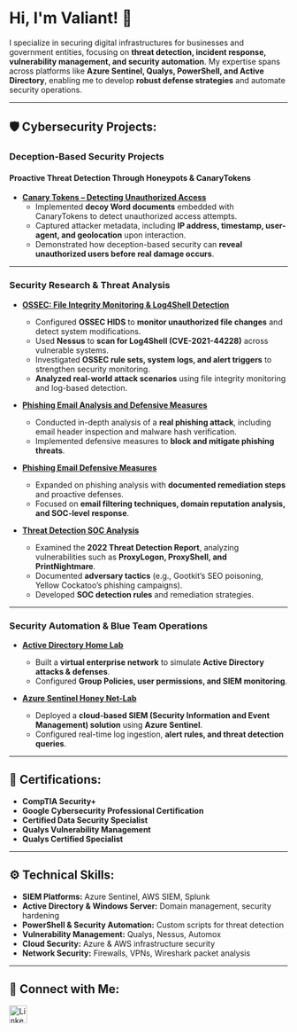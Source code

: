 # Hi, I'm Valiant! 👋

I specialize in securing digital infrastructures for businesses and government entities, focusing on **threat detection, incident response, vulnerability management, and security automation**. My expertise spans across platforms like **Azure Sentinel, Qualys, PowerShell, and Active Directory**, enabling me to develop **robust defense strategies** and automate security operations.

---

## 🛡️ Cybersecurity Projects:

### **Deception-Based Security Projects**
#### **Proactive Threat Detection Through Honeypots & CanaryTokens**
- **[Canary Tokens – Detecting Unauthorized Access](https://github.com/Vluthor/Canary-Tokens)**
  - Implemented **decoy Word documents** embedded with CanaryTokens to detect unauthorized access attempts.
  - Captured attacker metadata, including **IP address, timestamp, user-agent, and geolocation** upon interaction.
  - Demonstrated how deception-based security can **reveal unauthorized users before real damage occurs**.

---

### **Security Research & Threat Analysis**
- **[OSSEC: File Integrity Monitoring & Log4Shell Detection](https://github.com/Vluthor/OSSEC-File-Integrity-Monitoring)**
  - Configured **OSSEC HIDS** to **monitor unauthorized file changes** and detect system modifications.
  - Used **Nessus** to **scan for Log4Shell (CVE-2021-44228)** across vulnerable systems.
  - Investigated **OSSEC rule sets, system logs, and alert triggers** to strengthen security monitoring.
  - **Analyzed real-world attack scenarios** using file integrity monitoring and log-based detection.

- **[Phishing Email Analysis and Defensive Measures](https://github.com/Vluthor/Phishing-Email-Analysis-and-Defensive-Measures)**
  - Conducted in-depth analysis of a **real phishing attack**, including email header inspection and malware hash verification.
  - Implemented defensive measures to **block and mitigate phishing threats**.

- **[Phishing Email Defensive Measures](https://github.com/Vluthor/Phishing-Email-Defensive-Measures-)**
  - Expanded on phishing analysis with **documented remediation steps** and proactive defenses.
  - Focused on **email filtering techniques, domain reputation analysis, and SOC-level response**.

- **[Threat Detection SOC Analysis](https://github.com/Vluthor/Threat-Detection-SOC-Analysis)**
  - Examined the **2022 Threat Detection Report**, analyzing vulnerabilities such as **ProxyLogon, ProxyShell, and PrintNightmare**.
  - Documented **adversary tactics** (e.g., Gootkit’s SEO poisoning, Yellow Cockatoo’s phishing campaigns).
  - Developed **SOC detection rules** and remediation strategies.

---

### **Security Automation & Blue Team Operations**
- **[Active Directory Home Lab](https://github.com/Vluthor/Active-Directory-Lab)**
  - Built a **virtual enterprise network** to simulate **Active Directory attacks & defenses**.
  - Configured **Group Policies, user permissions, and SIEM monitoring**.

- **[Azure Sentinel Honey Net-Lab](https://github.com/Vluthor/SIEM-Azure-Sentinel-Lab)**
  - Deployed a **cloud-based SIEM (Security Information and Event Management) solution** using **Azure Sentinel**.
  - Configured real-time log ingestion, **alert rules, and threat detection queries**.

---

## 📜 Certifications:

- **CompTIA Security+**
- **Google Cybersecurity Professional Certification**
- **Certified Data Security Specialist**
- **Qualys Vulnerability Management**
- **Qualys Certified Specialist**

---

## ⚙️ Technical Skills:

- **SIEM Platforms:** Azure Sentinel, AWS SIEM, Splunk  
- **Active Directory & Windows Server:** Domain management, security hardening  
- **PowerShell & Security Automation:** Custom scripts for threat detection  
- **Vulnerability Management:** Qualys, Nessus, Automox  
- **Cloud Security:** Azure & AWS infrastructure security  
- **Network Security:** Firewalls, VPNs, Wireshark packet analysis  

---

## 📢 Connect with Me:

<p>
  <a href="https://linkedin.com/in/valiant-cb">
    <img align="left" alt="LinkedIn" width="32px" src="https://upload.wikimedia.org/wikipedia/commons/c/ca/LinkedIn_logo_initials.png" />
  </a>
</p>
